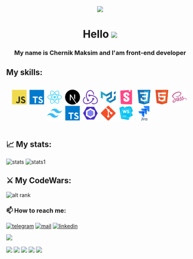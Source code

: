 <!-- HEARER -->
<div align="center">
        <img src="https://capsule-render.vercel.app/api?type=waving&color=151&height=220&weight=1000&section=header&text=Maksim%20Chernik&desc=frontend%20developer&animation=fadeIn&fontColor=fff&fontSize=75&fontAlign=58&fontAlignY=44&descSize=28&descAlign=82.5&descAlignY=17"/>
</div>
    </a>
<!-- /HEARER -->
<h1 align="center">Hello 
<img src="https://github.com/blackcater/blackcater/raw/main/images/Hi.gif" height="32"/></h1>
<h3 align="center">My name is Chernik Maksim and I'am front-end developer</h3>

##  My skills:

<div align="left">
<!-- <img alt="JS" src="https://img.shields.io/badge/JavaScript-F7DF1E?style=for-the-badge&logo=javascript&logoColor=black">
<img alt="React" src="https://img.shields.io/badge/react-%2320232a.svg?style=for-the-badge&logo=react&logoColor=%2361DAFB">
<img alt="NEXT.js" src="https://img.shields.io/badge/next-%2320232a.svg?style=for-the-badge&logo=next&logoColor=%2361DAFB">
<img alt="Redux" src="https://img.shields.io/badge/Redux-593D88?style=for-the-badge&logo=redux&logoColor=white">
<img alt="Redux Toolkit" src="https://img.shields.io/badge/Redux Toolkit-593D88?style=for-the-badge&logo=redux&logoColor=white">
<img alt="TypeScript" src="https://img.shields.io/badge/TypeScript-007ACC?style=for-the-badge&logo=typescript&logoColor=white"> 
<img alt="React-Router" src="https://img.shields.io/badge/React Router-f44250?style=for-the-badge&logo=react-router&logoColor=black"/>
<img alt="Axios" src="https://img.shields.io/badge/Axios-000000?style=for-the-badge&logo=axios&logoColor=white"/>
<img alt="Formik" src="https://img.shields.io/badge/Formik/Yup-black?style=for-the-badge&logo=formik&logoColor=white">
<img alt="nodejs" src="https://img.shields.io/badge/node.js-6DA55F?style=for-the-badge&logo=node.js&logoColor=white"/>
<img alt="Postman" src="https://img.shields.io/badge/Postman-FF6C37?style=for-the-badge&logo=postman&logoColor=white"/>
<img src="https://img.shields.io/badge/HTML5-E34F26?style=for-the-badge&logo=html5&logoColor=white" alt="HTML">
<img alt="CSS3" src="https://img.shields.io/badge/CSS3-1572B6?style=for-the-badge&logo=css3&logoColor=white">
<img alt="MaterialUI" src="https://img.shields.io/badge/MUI-%230081CB.svg?style=for-the-badge&logo=mui&logoColor=white">
<img alt="Styled-components" src="https://img.shields.io/badge/styled components-c71585?style=for-the-badge&logo=styled-components&logoColor=palevioletred">
<img alt="webstorm" src="https://img.shields.io/badge/webstorm-143?style=for-the-badge&logo=webstorm&logoColor=white&color=black">
<img alt="github" src="https://img.shields.io/badge/github-%23121011.svg?style=for-the-badge&logo=github&logoColor=white">
<img alt="git" src="https://img.shields.io/badge/git-%23F05033.svg?style=for-the-badge&logo=git&logoColor=white"> -->
</div>
<br/>

<div align="center">
    <a href="https://ru.wikipedia.org/wiki/JavaScript" target="_blank">
        <img src="https://github.com/devicons/devicon/blob/master/icons/javascript/javascript-original.svg"
             title="JavaScript" alt="JavaScript"
             width="40" height="40"/></a>&nbsp;
    <img src="https://github.com/devicons/devicon/blob/master/icons/typescript/typescript-original.svg"
             title="TypeScript" alt="TypeScript"
             width="40" height="40"/></a>&nbsp;
    <a href="https://reactjs.org/" target="_blank">
        <img src="https://github.com/devicons/devicon/blob/master/icons/react/react-original.svg"
             title="React" alt="React"
             width="40" height="40"/></a>&nbsp;
    <a href="https://nextjs.org/" target="_blank">
        <img src="https://github.com/devicons/devicon/blob/master/icons/nextjs/nextjs-original.svg"
             title="NextJS" alt="NextJS "
             width="40" height="40"/></a>&nbsp; 
    <a href="https://redux.js.org/" target="_blank">
        <img src="https://github.com/devicons/devicon/blob/master/icons/redux/redux-original.svg"
             title="Redux" alt="Redux "
             width="40" height="40"/></a>&nbsp;
<!--     <a href="https://angular.io/" target="_blank">
        <img src="https://github.com/devicons/devicon/blob/master/icons/angularjs/angularjs-original.svg"
             title="Angular" alt="Angular "
             width="40" height="40"/></a>&nbsp;          -->
    <a href="https://mui.com/" target="_blank">
        <img src="https://github.com/devicons/devicon/blob/master/icons/materialui/materialui-original.svg"
             title="Material UI" alt="Material UI"
             width="40" height="40"/></a>&nbsp;
    <a href="https://storybook.js.org/" target="_blank">
        <img src="https://github.com/devicons/devicon/blob/master/icons/storybook/storybook-original.svg"
             title="Story book" alt="Story book"
             width="40" height="40"/></a>&nbsp;
    <a href="https://en.wikipedia.org/wiki/CSS" target="_blank">
        <img src="https://github.com/devicons/devicon/blob/master/icons/css3/css3-original.svg"
             title="CSS3" alt="CSS"
             width="40" height="40"/></a>&nbsp;
    <a href="https://en.wikipedia.org/wiki/HTML" target="_blank">
        <img src="https://github.com/devicons/devicon/blob/master/icons/html5/html5-original.svg"
             title="HTML5" alt="HTML"
             width="40" height="40"/></a>&nbsp;
    <a href="https://sass-lang.com/" target="_blank">
        <img src="https://github.com/devicons/devicon/blob/master/icons/sass/sass-original.svg"
             title="SASS" alt="SASS"
             width="40" height="40"/></a>&nbsp;     
     <a href="https://tailwindcss.com/" target="_blank">
        <img src="https://github.com/devicons/devicon/blob/master/icons/tailwindcss/tailwindcss-plain.svg"
             title="TailwindCSS" alt="TailwindCSS"
             width="40" height="40"/></a>&nbsp; 
        <img src="https://github.com/devicons/devicon/blob/master/icons/typescript/typescript-original.svg"
             title="TypeScript" alt="TypeScript"
             width="40" height="40"/></a>&nbsp;
    <a href="https://eslint.org/" target="_blank">
        <img src="https://github.com/devicons/devicon/blob/master/icons/eslint/eslint-original.svg"
             title="Eslint" alt="Eslint "
             width="40" height="40"/></a>&nbsp;  
<!--     <a href="https://socket.io/" target="_blank">
        <img src="https://github.com/devicons/devicon/blob/master/icons/socketio/socketio-original.svg"
             title="Socket.io" alt="Socket.io "
             width="40" height="40"/></a>&nbsp;   -->
    <a href="https://git-scm.com/" target="_blank">
        <img src="https://github.com/devicons/devicon/blob/master/icons/git/git-original.svg"
             title="Git" alt="Git"
             width="40" height="40"/></a>&nbsp;
<!--     <a href="https://en.wikipedia.org/wiki/Adobe_Photoshop" target="_blank">
        <img src="https://github.com/devicons/devicon/blob/master/icons/photoshop/photoshop-line.svg"
             title="Photoshop" alt="Photoshop"
             width="40" height="40"/></a>&nbsp; -->
    <a href="https://www.jetbrains.com/webstorm/" target="_blank">
    <img src="https://github.com/devicons/devicon/blob/master/icons/webstorm/webstorm-plain.svg"
         title="WebStorm" alt="WebStorm"
         width="40" height="40"/></a>&nbsp;
    <a href="https://www.atlassian.com/ru/software/jira" target="_blank">
    <img src="https://github.com/devicons/devicon/blob/master/icons/jira/jira-original-wordmark.svg"
         title="Jira" alt="Jira"
         width="40" height="40"/></a>&nbsp;
</div>

<br/>

## 📈 My stats: ##

<img style="height: 200px" alt="stats" src="https://github-readme-stats.vercel.app/api?username=Chernik1991&show_icons=true&theme=dracula"/> 
<img style="height: 200px" alt="stats1" src="https://github-readme-stats.vercel.app/api/top-langs/?username=Chernik1991&layout=compact&theme=dracula"/>

## ⚔️ My CodeWars: ## 

![alt rank](https://www.codewars.com/users/Chernik1991/badges/large)

### 📫 How to reach me: ###

[<img src="https://img.shields.io/badge/Telegram-2CA5E0?style=for-the-badge&logo=telegram&logoColor=white" alt='telegram'/>](https://t.me/maks5059585)
[<img src='https://img.shields.io/badge/Gmail-D14836?style=for-the-badge&logo=gmail&logoColor=white' alt='mail'/>](mailto:chernik5059585@gmail.com)
[<img alt="linkedin" src="https://img.shields.io/badge/LinkedIn-0077B5?style=for-the-badge&logo=linkedin&logoColor=white" />](https://www.linkedin.com/in/maksim-chernik-8751a4229/)

![](https://github-readme-streak-stats.herokuapp.com/?user=Chernik1991)

![](https://github-profile-summary-cards.vercel.app/api/cards/profile-details?username=Chernik1991&theme=solarized_dark)
![](https://github-profile-summary-cards.vercel.app/api/cards/most-commit-language?username=Chernik1991&theme=solarized_dark)
![](https://github-profile-summary-cards.vercel.app/api/cards/repos-per-language?username=Chernik1991&theme=solarized_dark)
![](https://github-profile-summary-cards.vercel.app/api/cards/stats?username=Chernik1991&theme=solarized_dark)
![](https://github-profile-summary-cards.vercel.app/api/cards/productive-time?username=Chernik1991&theme=solarized_dark)

